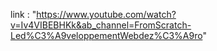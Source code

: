 link : "https://www.youtube.com/watch?v=Iv4VIBEBHKk&ab_channel=FromScratch-Led%C3%A9veloppementWebdez%C3%A9ro"